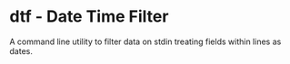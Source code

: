 dtf - Date Time Filter
===

A command line utility to filter data on stdin treating fields within lines as dates.
